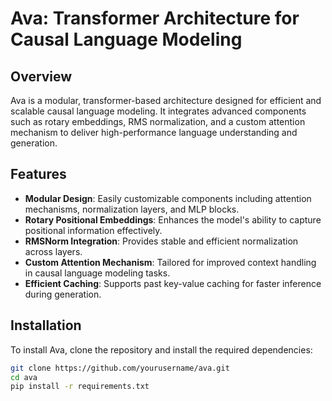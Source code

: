 # Ava: Transformer Architecture for Causal Language Modeling

## Overview

Ava is a modular, transformer-based architecture designed for efficient and scalable causal language modeling. It integrates advanced components such as rotary embeddings, RMS normalization, and a custom attention mechanism to deliver high-performance language understanding and generation.​

## Features

-   **Modular Design**: Easily customizable components including attention mechanisms, normalization layers, and MLP blocks.
-   **Rotary Positional Embeddings**: Enhances the model's ability to capture positional information effectively.
-   **RMSNorm Integration**: Provides stable and efficient normalization across layers.
-   **Custom Attention Mechanism**: Tailored for improved context handling in causal language modeling tasks.
-   **Efficient Caching**: Supports past key-value caching for faster inference during generation.​

## Installation

To install Ava, clone the repository and install the required dependencies:​

```bash
git clone https://github.com/yourusername/ava.git
cd ava
pip install -r requirements.txt
```
